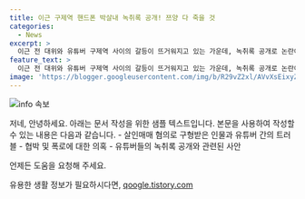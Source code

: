 ```yaml
---
title: 이근 구제역 핸드폰 박살내 녹취록 공개! 쯔양 다 죽을 것
categories:
  - News
excerpt: >
  이근 전 대위와 유튜버 구제역 사이의 갈등이 뜨거워지고 있는 가운데, 녹취록 공개로 논란이 확산되고 있다. 이 전 대위는 구제역을 폭행하며 휴대폰을 파손했다고 주장하고, 구제역은 이를 통해 쯔양의 과거를 폭로하겠다는 협박을 받았다고 주장하고 있다. 이 모든 사건은 유튜브 채널 가로세로연구소와 관련된 것으로 보인다. 해당 사이버 렉카 유튜버들의 행태에 대한 논란이 커지고 있는 가운데, 사람들의 이목을 끄는 논란적인 사건으로 관심을 끌고 있다.
feature_text: >
  이근 전 대위와 유튜버 구제역 사이의 갈등이 뜨거워지고 있는 가운데, 녹취록 공개로 논란이 확산되고 있다. 이 전 대위는 구제역을 폭행하며 휴대폰을 파손했다고 주장하고, 구제역은 이를 통해 쯔양의 과거를 폭로하겠다는 협박을 받았다고 주장하고 있다. 이 모든 사건은 유튜브 채널 가로세로연구소와 관련된 것으로 보인다. 해당 사이버 렉카 유튜버들의 행태에 대한 논란이 커지고 있는 가운데, 사람들의 이목을 끄는 논란적인 사건으로 관심을 끌고 있다.
image: 'https://blogger.googleusercontent.com/img/b/R29vZ2xl/AVvXsEixyZcFfHzMRdzZMjFBmAUKJYCLCGyLL1o632UiGVXcaFdKo_bkvkuCioo0uUKlGfBVcT3P84aROyZIXSBEx3Aw5nCQ3pTgDom1WDC4m8eifvWiAmWEEVb4x6G_l8C0QH225ldMjyaFvpxGEBGNO37VmDTDMHGhJPq73UglMfDca1-0aw/s1600/blogspot.png'
---
```


<p><img src="https://blogger.googleusercontent.com/img/b/R29vZ2xl/AVvXsEixyZcFfHzMRdzZMjFBmAUKJYCLCGyLL1o632UiGVXcaFdKo_bkvkuCioo0uUKlGfBVcT3P84aROyZIXSBEx3Aw5nCQ3pTgDom1WDC4m8eifvWiAmWEEVb4x6G_l8C0QH225ldMjyaFvpxGEBGNO37VmDTDMHGhJPq73UglMfDca1-0aw/s1600/blogspot.png" alt="info 속보" /></p>

<p>저네, 안녕하세요. 아래는 문서 작성을 위한 샘플 텍스트입니다. 본문을 사용하여 작성할 수 있는 내용은 다음과 같습니다.
- 살인매매 혐의로 구형받은 인물과 유튜버 간의 트러블
- 협박 및 폭로에 대한 의혹
- 유튜버들의 녹취록 공개와 관련된 사안</p>

<p>언제든 도움을 요청해 주세요.</p>
유용한 생활 정보가 필요하시다면, <a href="https://qoogle.tistory.com" rel="dofollow">qoogle.tistory.com</a>


